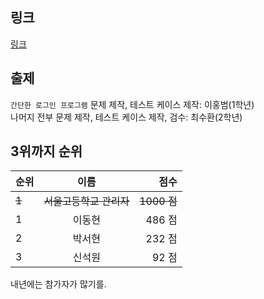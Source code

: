 
## 링크  
[링크](http://seoulhs-hs.goorm.io/learn/lecture/15549/%EC%93%B1%EC%93%B1-%ED%94%84%EB%A1%9C%EA%B7%B8%EB%9E%98%EB%B0%8D-%EB%8C%80%ED%9A%8C)


## 출제  
`간단한 로그인 프로그램` 문제 제작, 테스트 케이스 제작: 이홍범(1학년)  
나머지 전부 문제 제작, 테스트 케이스 제작, 검수: 최수환(2학년)  

## 3위까지 순위  
| 순위 | 이름 | 점수 |  
|:--------|:--------:|--------:|
|~~1~~|~~서울고등학교 관리자~~|~~1000 점~~|
|1|이동현|486 점|
|2|박서현|232 점|
|3|신석원|92 점|


내년에는 참가자가 많기를.